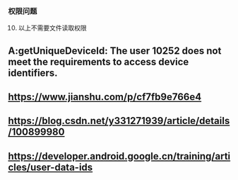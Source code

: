 
### 权限问题
10. 以上不需要文件读取权限

## A:getUniqueDeviceId: The user 10252 does not meet the requirements to access device identifiers.
##  https://www.jianshu.com/p/cf7fb9e766e4
##  https://blog.csdn.net/y331271939/article/details/100899980
##  https://developer.android.google.cn/training/articles/user-data-ids
